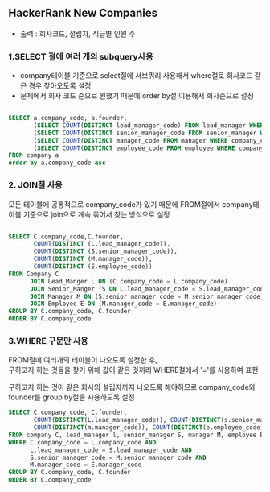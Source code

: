 ## HackerRank New Companies

* 출력 : 회사코드, 설립자, 직급별 인원 수 


### 1.SELECT 절에 여러 개의 subquery사용


* company테이블 기준으로 select절에 서브쿼리 사용해서 where절로 회사코드 같은 경우 찾아오도록 설정  
* 문제에서 회사 코드 순으로 원했기 때문에 order by절 이용해서 회사순으로 설정

```sql 

SELECT a.company_code, a.founder,
       (SELECT COUNT(DISTINCT lead_manager_code) FROM lead_manager WHERE company_code = a.company_code),
       (SELECT COUNT(DISTINCT senior_manager_code FROM senior_manager WHERE company_code =a.company_code),
       (SELECT COUNT(DISTINCT manager_code FROM manager WHERE company_code =a.company_code),
       (SELECT COUNT(DISTINCT employee_code FROM employee WHERE company_code =a.company_code),
FROM company a
order by a.company_code asc
```
       
      

### 2. JOIN절 사용 

모든 테이블에 공통적으로 company_code가 있기 때문에 FROM절에서 company테이블 기준으로 join으로 계속 묶어서 찾는 방식으로 설정 

```sql

SELECT C.company_code,C.founder,
       COUNT(DISTINCT (L.lead_manager_code)),
       COUNT(DISTINCT (S.senior_manager_code)),
       COUNT(DISTINCT (M.manager_code)),
       COUNT(DISTINCT (E.employee_code))
FROM Company C
      JOIN Lead_Manger L ON (C.company_code = L.company_code)
      JOIN Senior_Manger (S ON L.lead_manager_code = S.lead_manager_code)
      JOIN Manager M ON (S.senior_manager_code = M.senior_manager_code)
      JOIN Employee E ON (M.manager_code = E.manager_code)
GROUP BY C.company_code, C.founder
ORDER BY C.company_code

```

### 3.WHERE 구문만 사용

FROM절에 여러개의 테이블이 나오도록 설정한 후,  
구하고자 하는 것들을 찾기 위해 값이 같은 것끼리 WHERE절에서 '='를 사용하여 표현
  
  
구하고자 하는 것이 같은 회사의 설립자까지 나오도록 해야하므로 company_code와 founder를 group by절을 사용하도록 설정

```sql
SELECT C.company_code, C.founder,
       COUNT(DISTINCT(L.lead_manager_code)), COUNT(DISTINCT(s.senior_manager_code)),
       COUNT(DISTINCT(m.manager_code)), COUNT(DISTINCT(e.employee_code))
FROM company C, lead_manager l, senior_manager S, manager M, employee E
WHERE C.company_code = L.company_code AND
      L.lead_manager_code = S.lead_manager_code AND
      S.senior_manager_code = M.senior_manager_code AND
      M.manager_code = E.manager_code
GROUP BY C.company_code, C.founder 
ORDER BY C.company_code
```
